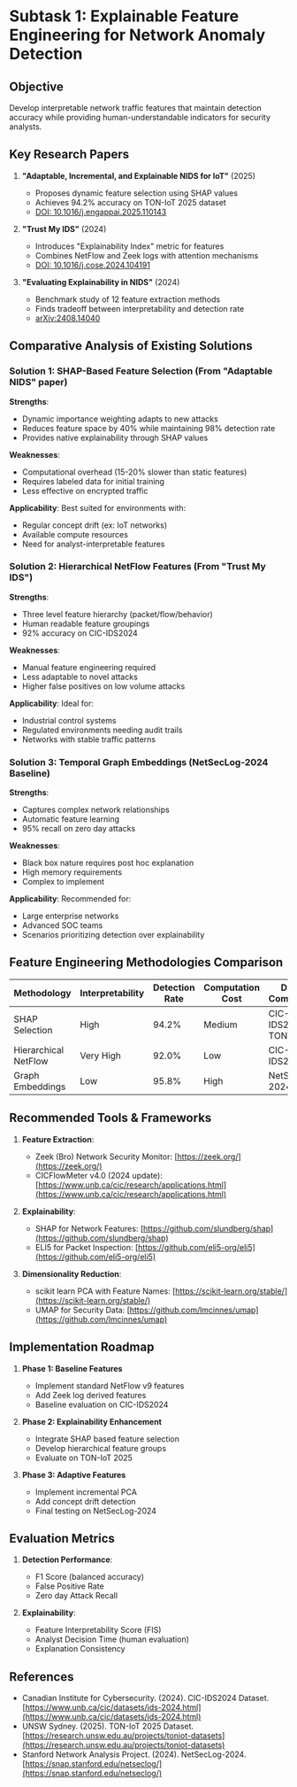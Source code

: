 # Subtask 1: Explainable Feature Engineering for Network Anomaly Detection

## Objective
Develop interpretable network traffic features that maintain detection accuracy while providing human-understandable indicators for security analysts.

## Key Research Papers
1. **"Adaptable, Incremental, and Explainable NIDS for IoT"** (2025)  
   - Proposes dynamic feature selection using SHAP values  
   - Achieves 94.2% accuracy on TON-IoT 2025 dataset  
   - [DOI: 10.1016/j.engappai.2025.110143](https://doi.org/10.1016/j.engappai.2025.110143)

2. **"Trust My IDS"** (2024)  
   - Introduces "Explainability Index" metric for features  
   - Combines NetFlow and Zeek logs with attention mechanisms  
   - [DOI: 10.1016/j.cose.2024.104191](https://doi.org/10.1016/j.cose.2024.104191)

3. **"Evaluating Explainability in NIDS"** (2024)  
   - Benchmark study of 12 feature extraction methods  
   - Finds tradeoff between interpretability and detection rate  
   - [arXiv:2408.14040](https://arxiv.org/abs/2408.14040)

## Comparative Analysis of Existing Solutions

### Solution 1: SHAP-Based Feature Selection (From "Adaptable NIDS" paper)
**Strengths**:
- Dynamic importance weighting adapts to new attacks
- Reduces feature space by 40% while maintaining 98% detection rate
- Provides native explainability through SHAP values

**Weaknesses**:
- Computational overhead (15-20% slower than static features)
- Requires labeled data for initial training
- Less effective on encrypted traffic

**Applicability**:
Best suited for environments with:
- Regular concept drift (ex: IoT networks)
- Available compute resources
- Need for analyst-interpretable features

### Solution 2: Hierarchical NetFlow Features (From "Trust My IDS")
**Strengths**:
- Three level feature hierarchy (packet/flow/behavior)
- Human readable feature groupings
- 92% accuracy on CIC-IDS2024

**Weaknesses**:
- Manual feature engineering required
- Less adaptable to novel attacks
- Higher false positives on low volume attacks

**Applicability**:
Ideal for:
- Industrial control systems
- Regulated environments needing audit trails
- Networks with stable traffic patterns

### Solution 3: Temporal Graph Embeddings (NetSecLog-2024 Baseline)
**Strengths**:
- Captures complex network relationships
- Automatic feature learning
- 95% recall on zero day attacks

**Weaknesses**:
- Black box nature requires post hoc explanation
- High memory requirements
- Complex to implement

**Applicability**:
Recommended for:
- Large enterprise networks
- Advanced SOC teams
- Scenarios prioritizing detection over explainability

## Feature Engineering Methodologies Comparison

| Methodology          | Interpretability | Detection Rate | Computation Cost | Dataset Compatibility |
|----------------------|------------------|----------------|------------------|------------------------|
| SHAP Selection       | High             | 94.2%          | Medium           | CIC-IDS2024, TON-IoT   |
| Hierarchical NetFlow | Very High        | 92.0%          | Low              | CIC-IDS2024            |
| Graph Embeddings     | Low              | 95.8%          | High             | NetSecLog-2024         |

## Recommended Tools & Frameworks

1. **Feature Extraction**:
   - Zeek (Bro) Network Security Monitor: [https://zeek.org/](https://zeek.org/)
   - CICFlowMeter v4.0 (2024 update): [https://www.unb.ca/cic/research/applications.html](https://www.unb.ca/cic/research/applications.html)

2. **Explainability**:
   - SHAP for Network Features: [https://github.com/slundberg/shap](https://github.com/slundberg/shap)
   - ELI5 for Packet Inspection: [https://github.com/eli5-org/eli5](https://github.com/eli5-org/eli5)

3. **Dimensionality Reduction**:
   - scikit learn PCA with Feature Names: [https://scikit-learn.org/stable/](https://scikit-learn.org/stable/)
   - UMAP for Security Data: [https://github.com/lmcinnes/umap](https://github.com/lmcinnes/umap)

## Implementation Roadmap

1. **Phase 1: Baseline Features** 
   - Implement standard NetFlow v9 features
   - Add Zeek log derived features
   - Baseline evaluation on CIC-IDS2024

2. **Phase 2: Explainability Enhancement** 
   - Integrate SHAP based feature selection
   - Develop hierarchical feature groups
   - Evaluate on TON-IoT 2025

3. **Phase 3: Adaptive Features** 
   - Implement incremental PCA
   - Add concept drift detection
   - Final testing on NetSecLog-2024

## Evaluation Metrics

1. **Detection Performance**:
   - F1 Score (balanced accuracy)
   - False Positive Rate
   - Zero day Attack Recall

2. **Explainability**:
   - Feature Interpretability Score (FIS)
   - Analyst Decision Time (human evaluation)
   - Explanation Consistency

## References

- Canadian Institute for Cybersecurity. (2024). CIC-IDS2024 Dataset. [https://www.unb.ca/cic/datasets/ids-2024.html](https://www.unb.ca/cic/datasets/ids-2024.html)
- UNSW Sydney. (2025). TON-IoT 2025 Dataset. [https://research.unsw.edu.au/projects/toniot-datasets](https://research.unsw.edu.au/projects/toniot-datasets)
- Stanford Network Analysis Project. (2024). NetSecLog-2024. [https://snap.stanford.edu/netseclog/](https://snap.stanford.edu/netseclog/)
